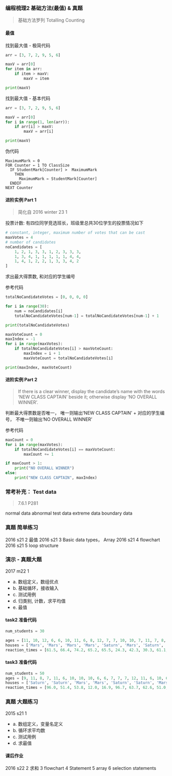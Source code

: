 ### 编程梳理2 基础方法(最值) & 真题
> 基础方法罗列
Totalling
Counting

#### 最值
找到最大值 - 极简代码
```python
arr = [3, 7, 2, 9, 5, 6]

maxV = arr[0]
for item in arr:
    if item > maxV:
        maxV = item 

print(maxV)
```

找到最大值 - 基本代码
```python
arr = [3, 7, 2, 9, 5, 6]

maxV = arr[0]
for i in range(1, len(arr)):
    if arr[i] > maxV:
        maxV = arr[i] 

print(maxV)
```

伪代码
```
MaximumMark ← 0
FOR Counter ← 1 TO ClassSize
  IF StudentMark[Counter] >  MaximumMark
    THEN
      MaximumMark ← StudentMark[Counter]
  ENDIF
NEXT Counter
```

#### 进阶实例 Part 1
> 简化自 2016 winter 23 1

投票计数:
有四位同学竞选班长，班级里总共30位学生的投票情况如下
```python
# constant, integer, maximum number of votes that can be cast
maxVotes = 4
# number of candidates 
noCandidates = [
    1, 2, 1, 3, 3, 1, 2, 3, 3, 3, 
    1, 3, 4, 1, 1, 1, 1, 1, 4, 4,
    1, 4, 1, 2, 2, 1, 3, 3, 4, 2
]
```
求出最大得票数, 和对应的学生编号

参考代码
```python
totalNoCandidateVotes = [0, 0, 0, 0]

for i in range(30):
    num = noCandidates[i]
    totalNoCandidateVotes[num-1] = totalNoCandidateVotes[num-1] + 1

print(totalNoCandidateVotes)

maxVoteCount = 0
maxIndex = -1
for i in range(maxVotes):
    if totalNoCandidateVotes[i] > maxVoteCount:
        maxIndex = i + 1
        maxVoteCount = totalNoCandidateVotes[i] 

print(maxIndex, maxVoteCount)
```

#### 进阶实例 Part 2 
>  If there is a clear winner, display the candidate’s name with the words ‘NEW CLASS CAPTAIN’ beside it; otherwise display ‘NO OVERALL WINNER’.

判断最大得票数是否唯一，
唯一则输出‘NEW CLASS CAPTAIN’ + 对应的学生编号，
不唯一则输出‘NO OVERALL WINNER’


参考代码
```python
maxCount = 0
for i in range(maxVotes):
    if totalNoCandidateVotes[i] == maxVoteCount:
        maxCount += 1

if maxCount > 1:
    print("NO OVERALL WINNER")
else:
    print("NEW CLASS CAPTAIN", maxIndex)
```

### 常考补充： Test data
> 7.6.1 P281

normal data
abnormal test data
extreme data
boundary data

### 真题 简单练习
2016 s21 2 最值 
2016 s21 3 Basic data types， Array
2016 s21 4 flowchart
2016 s21 5 loop structure

### 演示 - 真题大题
2017 m22 1
- a. 数组定义，数组优点
- b. 基础循环，接收输入
- c. 测试用例
- d. 归类别, 计数，求平均值
- e. 最值


#### task2 准备代码
```python
num_students = 30

ages = [11, 10, 12, 6, 6, 10, 11, 6, 8, 12, 7, 7, 10, 10, 7, 11, 7, 8, 6, 11, 12, 6, 10, 6, 8, 11, 11, 11, 9, 10]
houses = ['Mars', 'Mars', 'Mars', 'Mars', 'Saturn', 'Mars', 'Saturn', 'Saturn', 'Saturn', 'Mars', 'Saturn', 'Mars', 'Saturn', 'Saturn', 'Mars', 'Saturn', 'Mars', 'Saturn', 'Mars', 'Mars', 'Saturn', 'Saturn', 'Saturn', 'Mars', 'Mars', 'Saturn', 'Saturn', 'Saturn', 'Saturn', 'Saturn']
reaction_times = [61.5, 66.4, 74.2, 65.2, 65.5, 24.3, 42.3, 30.3, 61.1, 77.8, 48.7, 79.9, 64.8, 35.6, 75.3, 22.7, 97.2, 28.7, 59.5, 43.0, 0.4, 19.8, 28.4, 2.5, 61.5, 73.7, 17.9, 24.5, 52.0, 38.9]

```

#### task3 准备代码

```python
num_students = 50
ages = [9, 11, 8, 7, 11, 6, 10, 10, 10, 6, 6, 7, 7, 7, 12, 11, 6, 10, 6, 7, 7, 10, 7, 12, 12, 8, 11, 8, 8, 11, 8, 9, 7, 12, 10, 10, 12, 8, 7, 6, 9, 8, 10, 7, 8, 8, 8, 12, 11, 11]
houses = ['Saturn', 'Saturn', 'Mars', 'Mars', 'Saturn', 'Saturn', 'Mars', 'Mars', 'Saturn', 'Mars', 'Saturn', 'Mars', 'Saturn', 'Mars', 'Mars', 'Mars', 'Mars', 'Mars', 'Saturn', 'Mars', 'Mars', 'Saturn', 'Saturn', 'Mars', 'Saturn', 'Mars', 'Mars', 'Saturn', 'Saturn', 'Saturn', 'Mars', 'Saturn', 'Mars', 'Mars', 'Saturn', 'Mars', 'Mars', 'Mars', 'Mars', 'Saturn', 'Mars', 'Saturn', 'Mars', 'Saturn', 'Mars', 'Mars', 'Mars', 'Saturn', 'Saturn', 'Saturn']
reaction_times = [96.0, 51.4, 53.8, 12.0, 16.9, 96.7, 63.7, 62.6, 51.0, 35.4, 82.0, 15.6, 77.7, 58.5, 24.6, 94.9, 73.6, 59.8, 75.9, 95.3, 47.2, 56.1, 71.7, 40.3, 15.3, 31.2, 70.7, 58.3, 64.0, 45.3, 84.0, 64.7, 41.6, 17.0, 2.1, 1.8, 46.7, 30.5, 60.9, 66.0, 41.7, 59.9, 45.4, 87.5, 75.8, 97.7, 36.8, 0.8, 84.7, 20.8]
```

### 真题 大题练习
2015 s21 1
- a. 数组定义，变量名定义
- b. 循环求平均数
- c. 测试用例
- d. 求最值


#### 课后作业
2016 s22 2 求和
3 flowchart
4 Statement
5 array
6 selection statements
